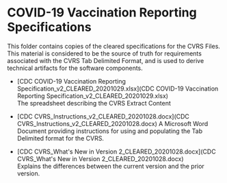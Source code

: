 # COVID-19 Vaccination Reporting Specifications
This folder contains copies of the cleared specifications for the CVRS Files.  This material is considered to
be the source of truth for requirements associated with the CVRS Tab Delimited Format, and is used to
derive technical artifacts for the software components.

* [CDC COVID-19 Vaccination Reporting Specification_v2_CLEARED_20201029.xlsx](CDC COVID-19 Vaccination Reporting Specification_v2_CLEARED_20201029.xlsx)<br/>
The spreadsheet describing the CVRS Extract Content
* [CDC CVRS_Instructions_v2_CLEARED_20201028.docx](CDC CVRS_Instructions_v2_CLEARED_20201028.docx) A Microsoft Word Document
providing instructions for using and populating the Tab Delimited format for the CVRS.

* [CDC CVRS_What's New in Version 2_CLEARED_20201028.docx](CDC CVRS_What's New in Version 2_CLEARED_20201028.docx)<br/>
Explains the differences between the current version and the prior version.
